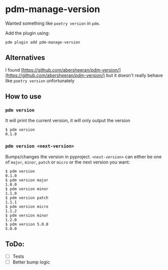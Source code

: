 # pdm-manage-version

Wanted something like `poetry version` in `pdm`.

Add the plugin using:

```shell
pdm plugin add pdm-manage-version
```

## Alternatives

I found [https://github.com/abersheeran/pdm-version/](https://github.com/abersheeran/pdm-version/) but
it doesn't really behave like `poetry version` unfortunately

## How to use

### `pdm version`

It will print the current version, it will only output the version

```shell
$ pdm version
0.1.0
```

### `pdm version <next-version>`

Bumps/changes the version in pyproject. `<next-version>` can either be one of `major`, `minor`, `patch` or `micro` or the next version you want:

```shell
$ pdm version
0.1.0
$ pdm version major
1.0.0
$ pdm version minor
1.1.0
$ pdm version patch
1.1.1
$ pdm version micro
1.1.2
$ pdm version minor
1.2.0
$ pdm version 5.0.0
5.0.0
```

## ToDo:

- [ ] Tests
- [ ] Better bump logic
